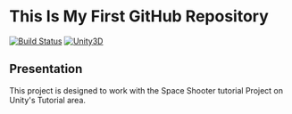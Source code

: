 # This Is My First GitHub Repository

[![Build Status](https://img.shields.io/wercker/ci/wercker/docs.svg?maxAge=2592000)]()
[![Unity3D](https://img.shields.io/badge/Powered_by-Unity-green.svg?style=flat)](https://unity3d.com/)

## Presentation

This project is designed to work with the Space Shooter tutorial Project on Unity's Tutorial area. 